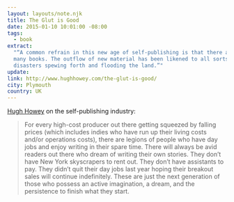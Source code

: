 ```yaml
---
layout: layouts/note.njk
title: The Glut is Good
date: 2015-01-10 10:01:00 -08:00
tags:
  - book
extract:
  "“A common refrain in this new age of self-publishing is that there are too
  many books. The outflow of new material has been likened to all sorts of natural
  disasters spewing forth and flooding the land.”"
update:
link: http://www.hughhowey.com/the-glut-is-good/
city: Plymouth
country: UK
---
```


[Hugh Howey](http://www.hughhowey.com/the-glut-is-good/) on the self-publishing industry:

> For every high-cost producer out there getting squeezed by falling prices (which includes indies who have run up their living costs and/or operations costs), there are legions of people who have day jobs and enjoy writing in their spare time. There will always be avid readers out there who dream of writing their own stories. They don’t have New York skyscrapers to rent out. They don’t have assistants to pay. They didn’t quit their day jobs last year hoping their breakout sales will continue indefinitely. These are just the next generation of those who possess an active imagination, a dream, and the persistence to finish what they start.
